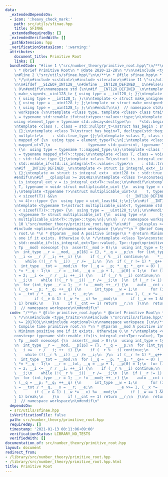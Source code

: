 ```yaml
---
data:
  _extendedDependsOn:
  - icon: ':heavy_check_mark:'
    path: src/utils/sfinae.hpp
    title: SFINAE
  _extendedRequiredBy: []
  _extendedVerifiedWith: []
  _pathExtension: hpp
  _verificationStatusIcon: ':warning:'
  attributes:
    document_title: Primitive Root
    links: []
  bundledCode: "#line 1 \"src/number_theory/primitive_root.hpp\"\n/**\n * @file primitive_root.hpp\n\
    \ * @brief Primitive Root\n * @date 2020-12-28\n */\n\n#include <type_traits>\n\
    \n#line 2 \"src/utils/sfinae.hpp\"\n\n/**\n * @file sfinae.hpp\n * @brief SFINAE\n\
    \ */\n\n#include <cstdint>\n#include <iterator>\n#line 11 \"src/utils/sfinae.hpp\"\
    \n\n#ifdef __SIZEOF_INT128__\n#define __INT128_DEFINED__ 1\n#else\n#define __INT128_DEFINED__\
    \ 0\n#endif\n\nnamespace std {\n\n#if __INT128_DEFINED__\n\ntemplate <> struct\
    \ make_signed<__uint128_t> { using type = __int128_t; };\ntemplate <> struct make_signed<__int128_t>\
    \ { using type = __int128_t; };\n\ntemplate <> struct make_unsigned<__uint128_t>\
    \ { using type = __uint128_t; };\ntemplate <> struct make_unsigned<__int128_t>\
    \ { using type = __uint128_t; };\n\n#endif\n\n}  // namespace std\n\nnamespace\
    \ workspace {\n\ntemplate <class type, template <class> class trait>\nusing enable_if_trait_type\
    \ = typename std::enable_if<trait<type>::value>::type;\n\ntemplate <class Container>\n\
    using element_type = typename std::decay<decltype(\n    *std::begin(std::declval<Container&>()))>::type;\n\
    \ntemplate <class T, class = std::nullptr_t>\nstruct has_begin : std::false_type\
    \ {};\n\ntemplate <class T>\nstruct has_begin<T, decltype(std::begin(std::declval<T>()),\
    \ nullptr)>\n    : std::true_type {};\n\ntemplate <class T, class = int> struct\
    \ mapped_of {\n  using type = element_type<T>;\n};\ntemplate <class T>\nstruct\
    \ mapped_of<T,\n                 typename std::pair<int, typename T::mapped_type>::first_type>\
    \ {\n  using type = typename T::mapped_type;\n};\ntemplate <class T> using mapped_type\
    \ = typename mapped_of<T>::type;\n\ntemplate <class T, class = void> struct is_integral_ext\
    \ : std::false_type {};\ntemplate <class T>\nstruct is_integral_ext<\n    T, typename\
    \ std::enable_if<std::is_integral<T>::value>::type>\n    : std::true_type {};\n\
    \n#if __INT128_DEFINED__\n\ntemplate <> struct is_integral_ext<__int128_t> : std::true_type\
    \ {};\ntemplate <> struct is_integral_ext<__uint128_t> : std::true_type {};\n\n\
    #endif\n\n#if __cplusplus >= 201402\n\ntemplate <class T>\nconstexpr static bool\
    \ is_integral_ext_v = is_integral_ext<T>::value;\n\n#endif\n\ntemplate <typename\
    \ T, typename = void> struct multiplicable_uint {\n  using type = uint_least32_t;\n\
    };\ntemplate <typename T>\nstruct multiplicable_uint<\n    T, typename std::enable_if<(2\
    \ < sizeof(T)) &&\n                               (!__INT128_DEFINED__ || sizeof(T)\
    \ <= 4)>::type> {\n  using type = uint_least64_t;\n};\n\n#if __INT128_DEFINED__\n\
    \ntemplate <typename T>\nstruct multiplicable_uint<T, typename std::enable_if<(4\
    \ < sizeof(T))>::type> {\n  using type = __uint128_t;\n};\n\n#endif\n\ntemplate\
    \ <typename T> struct multiplicable_int {\n  using type =\n      typename std::make_signed<typename\
    \ multiplicable_uint<T>::type>::type;\n};\n\n}  // namespace workspace\n#line\
    \ 10 \"src/number_theory/primitive_root.hpp\"\n\n#if __cplusplus >= 201703L\n\n\
    #include <optional>\n\nnamespace workspace {\n\n/**\n * @brief Compile time primitive\
    \ root.\n *\n * @tparam __mod A positive integer\n * @return Minimum positive\
    \ one if it exists. Otherwise 0.\n */\ntemplate <class Tp>\nconstexpr typename\
    \ std::enable_if<(is_integral_ext<Tp>::value), Tp>::type\nprimitive_root(const\
    \ Tp __mod) noexcept {\n  assert(__mod > 0);\n  using int_type = typename multiplicable_uint<Tp>::type;\n\
    \n  int_type __r = __mod, __p[16] = {}, *__q = __p;\n  for (int_type __i = 2;\
    \ __i <= __r / __i; ++__i) {\n    if (__r % __i) continue;\n    *__q++ = __i;\n\
    \    while (!(__r % __i)) __r /= __i;\n  }\n  if (__r != 1) *__q++ = __r;\n\n\
    \  int_type __tot = __mod;\n  for (__q = __p; *__q; *__q++ = 0) (__tot /= *__q)\
    \ *= *__q - 1;\n  __r = __tot, __q = __p + 1, __p[0] = 1;\n  for (int_type __i\
    \ = 2; __i <= __r / __i; ++__i) {\n    if (__r % __i) continue;\n    *__q++ =\
    \ __i;\n    while (!(__r % __i)) __r /= __i;\n  }\n  if (__r != 1) *__q++ = __r;\n\
    \n  for (int_type __r = 1; __r != __mod; ++__r) {\n    auto __cnt = 0;\n    for\
    \ (__q = __p; *__q; ++__q) {\n      int_type __w = 1;\n      for (int_type __e\
    \ = __tot / *__q, __x = __r; __e;\n           __e >>= 1, (__x *= __x) %= __mod)\n\
    \        if (__e & 1) (__w *= __x) %= __mod;\n      if (__w == 1 && ++__cnt >\
    \ 1) break;\n    }\n    if (__cnt == 1) return __r;\n  }\n\n  return 0;\n};\n\n\
    }  // namespace workspace\n\n#endif\n"
  code: "/**\n * @file primitive_root.hpp\n * @brief Primitive Root\n * @date 2020-12-28\n\
    \ */\n\n#include <type_traits>\n\n#include \"src/utils/sfinae.hpp\"\n\n#if __cplusplus\
    \ >= 201703L\n\n#include <optional>\n\nnamespace workspace {\n\n/**\n * @brief\
    \ Compile time primitive root.\n *\n * @tparam __mod A positive integer\n * @return\
    \ Minimum positive one if it exists. Otherwise 0.\n */\ntemplate <class Tp>\n\
    constexpr typename std::enable_if<(is_integral_ext<Tp>::value), Tp>::type\nprimitive_root(const\
    \ Tp __mod) noexcept {\n  assert(__mod > 0);\n  using int_type = typename multiplicable_uint<Tp>::type;\n\
    \n  int_type __r = __mod, __p[16] = {}, *__q = __p;\n  for (int_type __i = 2;\
    \ __i <= __r / __i; ++__i) {\n    if (__r % __i) continue;\n    *__q++ = __i;\n\
    \    while (!(__r % __i)) __r /= __i;\n  }\n  if (__r != 1) *__q++ = __r;\n\n\
    \  int_type __tot = __mod;\n  for (__q = __p; *__q; *__q++ = 0) (__tot /= *__q)\
    \ *= *__q - 1;\n  __r = __tot, __q = __p + 1, __p[0] = 1;\n  for (int_type __i\
    \ = 2; __i <= __r / __i; ++__i) {\n    if (__r % __i) continue;\n    *__q++ =\
    \ __i;\n    while (!(__r % __i)) __r /= __i;\n  }\n  if (__r != 1) *__q++ = __r;\n\
    \n  for (int_type __r = 1; __r != __mod; ++__r) {\n    auto __cnt = 0;\n    for\
    \ (__q = __p; *__q; ++__q) {\n      int_type __w = 1;\n      for (int_type __e\
    \ = __tot / *__q, __x = __r; __e;\n           __e >>= 1, (__x *= __x) %= __mod)\n\
    \        if (__e & 1) (__w *= __x) %= __mod;\n      if (__w == 1 && ++__cnt >\
    \ 1) break;\n    }\n    if (__cnt == 1) return __r;\n  }\n\n  return 0;\n};\n\n\
    }  // namespace workspace\n\n#endif\n"
  dependsOn:
  - src/utils/sfinae.hpp
  isVerificationFile: false
  path: src/number_theory/primitive_root.hpp
  requiredBy: []
  timestamp: '2021-01-13 00:11:06+09:00'
  verificationStatus: LIBRARY_NO_TESTS
  verifiedWith: []
documentation_of: src/number_theory/primitive_root.hpp
layout: document
redirect_from:
- /library/src/number_theory/primitive_root.hpp
- /library/src/number_theory/primitive_root.hpp.html
title: Primitive Root
---
```

